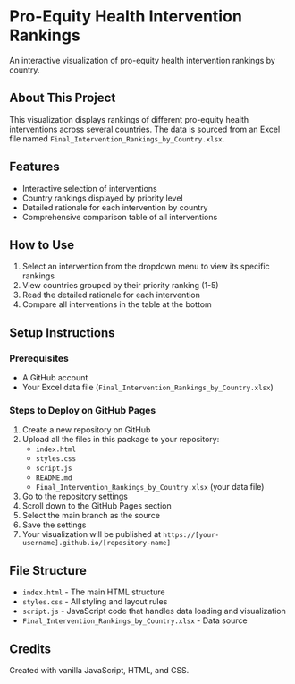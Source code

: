 # Pro-Equity Health Intervention Rankings

An interactive visualization of pro-equity health intervention rankings by country.

## About This Project

This visualization displays rankings of different pro-equity health interventions across several countries. The data is sourced from an Excel file named `Final_Intervention_Rankings_by_Country.xlsx`.

## Features

- Interactive selection of interventions
- Country rankings displayed by priority level
- Detailed rationale for each intervention by country
- Comprehensive comparison table of all interventions

## How to Use

1. Select an intervention from the dropdown menu to view its specific rankings
2. View countries grouped by their priority ranking (1-5)
3. Read the detailed rationale for each intervention
4. Compare all interventions in the table at the bottom

## Setup Instructions

### Prerequisites
- A GitHub account
- Your Excel data file (`Final_Intervention_Rankings_by_Country.xlsx`)

### Steps to Deploy on GitHub Pages

1. Create a new repository on GitHub
2. Upload all the files in this package to your repository:
   - `index.html`
   - `styles.css`
   - `script.js`
   - `README.md`
   - `Final_Intervention_Rankings_by_Country.xlsx` (your data file)
3. Go to the repository settings
4. Scroll down to the GitHub Pages section
5. Select the main branch as the source
6. Save the settings
7. Your visualization will be published at `https://[your-username].github.io/[repository-name]`

## File Structure

- `index.html` - The main HTML structure
- `styles.css` - All styling and layout rules
- `script.js` - JavaScript code that handles data loading and visualization
- `Final_Intervention_Rankings_by_Country.xlsx` - Data source

## Credits

Created with vanilla JavaScript, HTML, and CSS.
